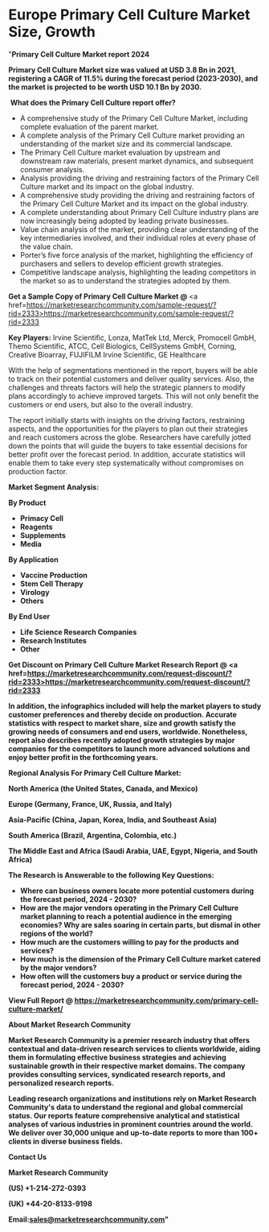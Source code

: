 # Europe Primary Cell Culture Market Size, Growth
"<strong>Primary Cell Culture Market report 2024</strong>

<strong>Primary Cell Culture Market size was valued at USD 3.8 Bn in 2021, registering a CAGR of 11.5% during the forecast period (2023-2030), and the market is projected to be worth USD 10.1 Bn by 2030.</strong>

 <strong><b>What does the Primary Cell Culture report offer?</b></strong>
<ul>
  <li>A comprehensive study of the Primary Cell Culture Market, including complete evaluation of the parent market.</li>
  <li>A complete analysis of the Primary Cell Culture market providing an understanding of the market size and its commercial landscape.</li>
  <li>The Primary Cell Culture market evaluation by upstream and downstream raw materials, present market dynamics, and subsequent consumer analysis.</li>
  <li>Analysis providing the driving and restraining factors of the Primary Cell Culture market and its impact on the global industry.</li>
  <li>A comprehensive study providing the driving and restraining factors of the Primary Cell Culture Market and its impact on the global industry.</li>
  <li>A complete understanding about Primary Cell Culture industry plans are now increasingly being adopted by leading private businesses.</li>
  <li>Value chain analysis of the market, providing clear understanding of the key intermediaries involved, and their individual roles at every phase of the value chain.</li>
  <li>Porter’s five force analysis of the market, highlighting the efficiency of purchasers and sellers to develop efficient growth strategies.</li>
  <li>Competitive landscape analysis, highlighting the leading competitors in the market so as to understand the strategies adopted by them.</li>
</ul>

<strong>Get a Sample Copy of Primary Cell Culture Market @ </strong><a href=https://marketresearchcommunity.com/sample-request/?rid=2333><u>https://marketresearchcommunity.com/sample-request/?rid=2333</u></a>

<strong>Key Players:</strong> 
Irvine Scientific, Lonza, MatTek Ltd, Merck, Promocell GmbH, Themo Scientific, ATCC, Cell Biologics, CellSystems GmbH, Corning, Creative Bioarray, FUJIFILM Irvine Scientific, GE Healthcare

With the help of segmentations mentioned in the report, buyers will be able to track on their potential customers and deliver quality services. Also, the challenges and threats factors will help the strategic planners to modify plans accordingly to achieve improved targets. This will not only benefit the customers or end users, but also to the overall industry.

The report initially starts with insights on the driving factors, restraining aspects, and the opportunities for the players to plan out their strategies and reach customers across the globe. Researchers have carefully jotted down the points that will guide the buyers to take essential decisions for better profit over the forecast period. In addition, accurate statistics will enable them to take every step systematically without compromises on production factor.

<strong>Market Segment Analysis:</strong>


<strong><strong>By Product</strong></h4>
<ul>
 	<li>Primacy Cell</li>
 	<li>Reagents</li>
 	<li>Supplements</li>
 	<li>Media</li>
</ul>
<strong><strong>By Application</strong></h4>
<ul>
 	<li>Vaccine Production</li>
 	<li>Stem Cell Therapy</li>
 	<li>Virology</li>
 	<li>Others</li>
</ul>
<strong><strong>By End User</strong></h4>
<ul>
 	<li>Life Science Research Companies</li>
 	<li>Research Institutes</li>
 	<li>Other</li>
</ul>

<strong>Get Discount on Primary Cell Culture Market Research Report @ </b></strong><a href=https://marketresearchcommunity.com/request-discount/?rid=2333><u>https://marketresearchcommunity.com/request-discount/?rid=2333</u></a>

In addition, the infographics included will help the market players to study customer preferences and thereby decide on production. Accurate statistics with respect to market share, size and growth satisfy the growing needs of consumers and end users, worldwide. Nonetheless, report also describes recently adopted growth strategies by major companies for the competitors to launch more advanced solutions and enjoy better profit in the forthcoming years.

<strong>Regional Analysis For Primary Cell Culture Market:</strong>

<strong>North America</strong> (the United States, Canada, and Mexico)

<strong>Europe</strong> (Germany, France, UK, Russia, and Italy)

<strong>Asia-Pacific</strong> (China, Japan, Korea, India, and Southeast Asia)

<strong>South America</strong> (Brazil, Argentina, Colombia, etc.)

<strong>The Middle East and Africa</strong> (Saudi Arabia, UAE, Egypt, Nigeria, and South Africa)

<strong>The Research is Answerable to the following Key Questions:</strong>
<ul>
 	<li>Where can business owners locate more potential customers during the forecast period, 2024 - 2030?</li>
 	<li>How are the major vendors operating in the Primary Cell Culture market planning to reach a potential audience in the emerging economies? Why are sales soaring in certain parts, but dismal in other regions of the world?</li>
 	<li>How much are the customers willing to pay for the products and services?</li>
 	<li>How much is the dimension of the Primary Cell Culture market catered by the major vendors?</li>
 	<li>How often will the customers buy a product or service during the forecast period, 2024 - 2030?</li>
</ul>

<strong>View Full Report @</strong> <a href=https://marketresearchcommunity.com/primary-cell-culture-market/>https://marketresearchcommunity.com/primary-cell-culture-market/</a>

<strong>About Market Research Community</strong>

Market Research Community is a premier research industry that offers contextual and data-driven research services to clients worldwide, aiding them in formulating effective business strategies and achieving sustainable growth in their respective market domains. The company provides consulting services, syndicated research reports, and personalized research reports.

Leading research organizations and institutions rely on Market Research Community's data to understand the regional and global commercial status. Our reports feature comprehensive analytical and statistical analyses of various industries in prominent countries around the world. We deliver over 30,000 unique and up-to-date reports to more than 100+ clients in diverse business fields.

<strong>Contact Us</strong>

<strong>Market Research Community</strong>

(US) +1-214-272-0393

(UK) +44-20-8133-9198

<strong>Email:</strong>sales@marketresearchcommunity.com"
